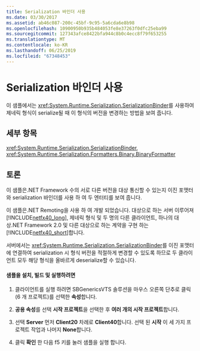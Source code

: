 ```yaml
---
title: Serialization 바인더 사용
ms.date: 03/30/2017
ms.assetid: ab46c087-200c-45bf-9c95-5a6cda6e8b98
ms.openlocfilehash: 10900950b935b484053fe8e37263f0dfc25eba99
ms.sourcegitcommit: 127343afce8422bfa944c8b0c4ecc8f79f653255
ms.translationtype: MT
ms.contentlocale: ko-KR
ms.lasthandoff: 06/25/2019
ms.locfileid: "67348453"
---
```

# <a name="usage-of-serialization-binder"></a>Serialization 바인더 사용
이 샘플에서는 <xref:System.Runtime.Serialization.SerializationBinder>를 사용하여 제네릭 형식이 serialize될 때 이 형식의 버전을 변경하는 방법을 보여 줍니다.  
  
## <a name="demonstrates"></a>세부 항목  
 <xref:System.Runtime.Serialization.SerializationBinder>, <xref:System.Runtime.Serialization.Formatters.Binary.BinaryFormatter>  
  
## <a name="discussion"></a>토론  
 이 샘플은.NET Framework 수의 서로 다른 버전을 대상 통신할 수 있는지 이진 포맷터와 serialization 바인더를 사용 하 여 두 엔터티를 보여 줍니다.  
  
이 샘플은.NET Remoting을 사용 하 여 개발 되었습니다. 대상으로 하는 서버 이루어져 [!INCLUDE[netfx40_long](../../../../includes/netfx40-long-md.md)], 제네릭 형식 및 두 명의 다른 클라이언트, 하나의 대상.NET Framework 2.0 및 다른 대상으로 하는 계약을 구현 하는 [!INCLUDE[netfx40_short](../../../../includes/netfx40-short-md.md)]합니다.  
  
 서버에서는 <xref:System.Runtime.Serialization.SerializationBinder>를 이진 포맷터에 연결하여 serialization 시 형식 버전을 적절하게 변경할 수 있도록 하므로 두 클라이언트 모두 해당 형식을 올바르게 deserialize할 수 있습니다.  
  
#### <a name="to-set-up-build-and-run-the-sample"></a>샘플을 설치, 빌드 및 실행하려면  
  
1. 클라이언트를 실행 하려면 SBGenericsVTS 솔루션을 마우스 오른쪽 단추로 클릭 (6 개 프로젝트)를 선택한 **속성**합니다.  
  
2. **공용 속성**를 선택 **시작 프로젝트**을 선택한 후 **여러 개의 시작 프로젝트**합니다.  
  
3. 선택 **Server** 먼저 **Client20** 차례로 **Client40**합니다. 선택 된 **시작** 이 세 가지 프로젝트 작업과 나머지 **None**합니다.  
  
4. 클릭 **확인** 한 다음 f5 키를 눌러 샘플을 실행 합니다.
